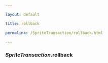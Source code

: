 ```yaml
---

layout: default

title: rollback

permalink: /SpriteTransaction/rollback.html

---
```


### _SpriteTransaction_.rollback

